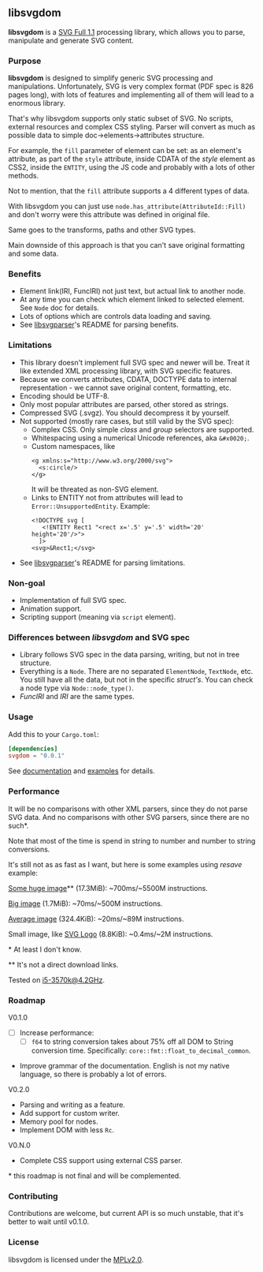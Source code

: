 ## libsvgdom

**libsvgdom** is a [SVG Full 1.1](https://www.w3.org/TR/SVG/) processing library,
which allows you to parse, manipulate and generate SVG content.

### Purpose

**libsvgdom** is designed to simplify generic SVG processing and manipulations.
Unfortunately, SVG is very complex format (PDF spec is 826 pages long),
with lots of features and implementing all of them will lead to a enormous library.

That's why libsvgdom supports only static subset of SVG. No scripts, external resources and complex
CSS styling.
Parser will convert as much as possible data to simple doc->elements->attributes structure.

For example, the `fill` parameter of element can be set: as an element's attribute,
as part of the `style` attribute, inside CDATA of the *style* element as CSS2, inside the `ENTITY`,
using the JS code and probably with a lots of other methods.

Not to mention, that the `fill` attribute supports a 4 different types of data.

With libsvgdom you can just use `node.has_attribute(AttributeId::Fill)` and don't worry were this
attribute was defined in original file.

Same goes to the transforms, paths and other SVG types.

Main downside of this approach is that you can't save original formatting and some data.

### Benefits
 - Element link(IRI, FuncIRI) not just text, but actual link to another node.
 - At any time you can check which element linked to selected element. See `Node` doc for details.
 - Lots of options which are controls data loading and saving.
 - See [libsvgparser](https://github.com/RazrFalcon/libsvgparser)'s README for parsing benefits.

### Limitations
 - This library doesn't implement full SVG spec and newer will be.
   Treat it like extended XML processing library, with SVG specific features.
 - Because we converts attributes, CDATA, DOCTYPE data to internal representation - we
   cannot save original content, formatting, etc.
 - Encoding should be UTF-8.
 - Only most popular attributes are parsed, other stored as strings.
 - Compressed SVG (.svgz). You should decompress it by yourself.
 - Not supported (mostly rare cases, but still valid by the SVG spec):
   - Complex CSS. Only simple *class* and *group* selectors are supported.
   - Whitespacing using a numerical Unicode references, aka `&#x0020;`.
   - Custom namespaces, like
      ```
      <g xmlns:s="http://www.w3.org/2000/svg">
        <s:circle/>
      </g>
      ```
      It will be threated as non-SVG element.
   - Links to ENTITY not from attributes will lead to `Error::UnsupportedEntity`. Example:
      ```
      <!DOCTYPE svg [
         <!ENTITY Rect1 "<rect x='.5' y='.5' width='20' height='20'/>">
        ]>
      <svg>&Rect1;</svg>
      ```
 - See [libsvgparser](https://github.com/RazrFalcon/libsvgparser)'s README for parsing limitations.

### Non-goal
 - Implementation of full SVG spec.
 - Animation support.
 - Scripting support (meaning via `script` element).

### Differences between *libsvgdom* and SVG spec
 - Library follows SVG spec in the data parsing, writing, but not in tree structure.
 - Everything is a `Node`. There are no separated `ElementNode`, `TextNode`, etc.
   You still have all the data, but not in the specific *struct's*.
   You can check a node type via `Node::node_type()`.
 - *FuncIRI* and *IRI* are the same types.

### Usage

Add this to your `Cargo.toml`:

```toml
[dependencies]
svgdom = "0.0.1"
```

See [documentation](https://razrfalcon.github.io/libsvgdom/svgdom/index.html)
and [examples](examples/) for details.

### Performance

It will be no comparisons with other XML parsers, since they do not parse SVG data.
And no comparisons with other SVG parsers, since there are no such\*.

Note that most of the time is spend in string to number and number to string conversions.

It's still not as as fast as I want, but here is some examples using *resave* example:

[Some huge image](https://openclipart.org/detail/259586/cyberscooty-floral-border-extended-22)\*\*
(17.3MiB): ~700ms/~5500M instructions.

[Big image](https://en.wikipedia.org/wiki/File:Jupiter_diagram.svg)
(1.7MiB): ~70ms/~500M instructions.

[Average image](https://commons.wikimedia.org/wiki/File:Electromagnetic_Radiation_Spectrum_Infographic.svg)
(324.4KiB): ~20ms/~89M instructions.

Small image, like [SVG Logo](https://commons.wikimedia.org/wiki/File:SVG_logo.svg)
(8.8KiB): ~0.4ms/~2M instructions.

\* At least I don't know.

\*\* It's not a direct download links.

Tested on i5-3570k@4.2GHz.

### Roadmap

V0.1.0
 - [ ] Increase performance:
   - [ ] `f64` to string conversion takes about 75% off all DOM to String conversion time.
         Specifically: `core::fmt::float_to_decimal_common`.
 - Improve grammar of the documentation.
   English is not my native language, so there is probably a lot of errors.

V0.2.0
 - Parsing and writing as a feature.
 - Add support for custom writer.
 - Memory pool for nodes.
 - Implement DOM with less `Rc`.

V0.N.0
 - Complete CSS support using external CSS parser.

\* this roadmap is not final and will be complemented.

### Contributing

Contributions are welcome, but current API is so much unstable, that it's better to wait until
v0.1.0.

### License

libsvgdom is licensed under the [MPLv2.0](https://www.mozilla.org/en-US/MPL/).
